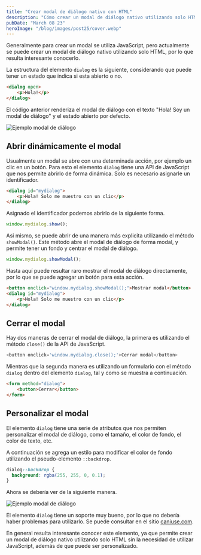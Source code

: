```yaml
---
title: "Crear modal de diálogo nativo con HTML"
description: "Cómo crear un modal de diálogo nativo utilizando solo HTML"
pubDate: "March 08 23"
heroImage: "/blog/images/post25/cover.webp"
---
```


Generalmente para crear un modal se utiliza JavaScript, pero actualmente se puede crear un modal de diálogo nativo utilizando solo HTML, por lo que resulta interesante conocerlo.

La estructura del elemento `dialog` es la siguiente, considerando que puede tener un estado que indica si esta abierto o no.

```html
<dialog open>
	<p>Hola!</p>
</dialog>
```

El código anterior renderiza el modal de diálogo con el texto "Hola! Soy un modal de diálogo" y el estado abierto por defecto.

![Ejemplo modal de diálogo](/blog/images/post25/modal.webp)

## Abrir dinámicamente el modal

Usualmente un modal se abre con una determinada acción, por ejemplo un clic en un botón. Para esto el elemento `dialog` tiene una API de JavaScript que nos permite abrirlo de forma dinámica. Solo es necesario asignarle un identificador.

```html
<dialog id="mydialog">
	<p>Hola! Solo me muestro con un clic</p>
</dialog>
```

Asignado el identificador podemos abrirlo de la siguiente forma.

```js
window.mydialog.show();
```

Asi mismo, se puede abrir de una manera más explicita utilizando el método `showModal()`. Este método abre el modal de diálogo de forma modal, y permite tener un fondo y centrar el modal de diálogo.

```js
window.mydialog.showModal();
```

Hasta aquí puede resultar raro mostrar el modal de diálogo directamente, por lo que se puede agregar un botón para esta acción.

```html
<button onclick="window.mydialog.showModal();">Mostrar modal</button>
<dialog id="mydialog">
	<p>Hola! Solo me muestro con un clic</p>
</dialog>
```

## Cerrar el modal

Hay dos maneras de cerrar el modal de diálogo, la primera es utilizando el método `close()` de la API de JavaScript.

```js
<button onclick='window.mydialog.close();'>Cerrar modal</button>
```

Mientras que la segunda manera es utilizando un formulario con el método `dialog` dentro del elemento `dialog`, tal y como se muestra a continuación.

```html
<form method="dialog">
	<button>Cerrar</button>
</form>
```

## Personalizar el modal

El elemento `dialog` tiene una serie de atributos que nos permiten personalizar el modal de diálogo, como el tamaño, el color de fondo, el color de texto, etc.

A continuación se agrega un estilo para modificar el color de fondo utilizando el pseudo-elemento `::backdrop`.

```css
dialog::backdrop {
  background: rgba(255, 255, 0, 0.1);
}
```

Ahora se debería ver de la siguiente manera.

![Ejemplo modal de diálogo](/blog/images/post25/demo.gif)

El elemento `dialog` tiene un soporte muy bueno, por lo que no debería haber problemas para utilizarlo. Se puede consultar en el sitio [caniuse.com](https://caniuse.com/#feat=dialog).

En general resulta interesante conocer este elemento, ya que permite crear un modal de diálogo nativo utilizando solo HTML sin la necesidad de utilizar JavaScript, además de que puede ser personalizado.